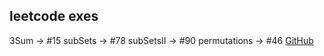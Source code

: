 ## leetcode exes

3Sum -> #15
subSets -> #78
subSetsII -> #90
permutations -> #46
[GitHub](http://github.com)